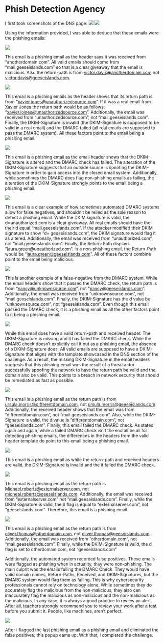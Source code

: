 # Phish Detection Agency
I first took screenshots of the DNS page:
![](../images/Phish-Detection-Agency-part-2.png)
![](../images/Phish-Detection-Agency-part1.png)

Using the information provided, I was able to deduce that these emails were the phishing emails:

![](../images/Phish-Detection-Agency-part-3.png)

This email is a phishing email as the header says it was received from “anotherdomain.com”. All valid emails should come from “mail.geeseislands.com” so that is a clear giveaway that the email is malicious. Also the return-path is from victor.davis@anotherdomain.com not victor.davis@geeseislands.com.

![](../images/Phish-Detection-Agency-part-4.png)

This email is a phishing emails as the header shows that its return path is from “xavier.jones@unauthorizedsource.com”. If it was a real email from Xavier Jones the return path would be as follows: “xavier.joines@unauthorizedsource.com”. Additionally, the email was received from “unauthorizedsource.com”, not “mail.geeseislands.com”. Finally, the DKIM-Signature is invalid (the DKIM-Signature is supposed to be valid in a real email) and the DMARC failed (all real emails are supposed to pass the DMARC system). All these factors point to the email being a phishing email.

![](../images/Phish-Detection-Agency-part-5.png)

This email is a phishing email as the email header shows that the DKIM-Signature is altered and the DMARC check has failed. The alteration of the DKIM-Signature suggests that an outside source is spoofing the DKIM-Signature in order to gain access into the closed email system. Additionally, while sometimes the DMARC does flag non-phishing emails as failing, the alteration of the DKIM-Signature strongly points to the email being a phishing email. 

![](../images/Phish-Detection-Agency-part-6.png)

This email is a clear example of how sometimes automated DMARC systems allow for false negatives, and shouldn’t be relied as the sole reason to detect a phishing email. While the DKIM signature is valid, the d=unauthorized.com is a clear giveaway. All real emails should have the their d equal “mail.geeseislands.com”. If the attacker modified their DKIM signature to show “d= geeseislands.com”, the DKIM signature would flag it as altered. Additionally, the email was received from “unauthorized.com”, not “mail.geeseislands.com”. Finally, the Return-Path displays “laura.green@unauthorized.com”. In a non-phishing email, the Return-Path would be “laura.green@geeseislands.com”. All of these factors combine point to the email being malicious.

![](../images/Phish-Detection-Agency-part-7.png)

This is another example of a false-negative from the DMARC system. While the email headers show that it passed the DMARC check, the return path is from “nancy@unknownsource.com”, not “nancy@geeseislands.com”. Additionally, the email was received from “unknownsource.com”, not “mail.geeseislands.com”. Finally, the DKIM-Signature has the d value be “unknownsource.com”, not “geeseislands.com”. Even though this email passed the DMARC check, it is a phishing email as all the other factors point to it being a phishing email.

![](../images/Phish-Detection-Agency-part-8.png)

While this email does have a valid return-path and received header. The DKIM-Signature is missing and it has failed the DMARC check. While the DMARC check doesn’t explicitly call it out as a phishing email, the absence of a DKIM-Signature does. All valid emails are supposed to have a DKIM-Signature that aligns with the template showcased in the DNS section of the challenge. As a result, the missing DKIM-Signature in the email headers suggests that this phishing email was the result of a threat actor successfully spoofing the network to have the return path be valid and the domain also be valid. This points to a breach in network security that should be remediated as fast as possible. 

![](../images/Phish-Detection-Agency-part-9.png)

This email is a phishing email as the return path is from ursula.morris@differentdomain.com, not ursula.morris@geeseislands.com. Additionally, the received header shows that the email was from “differentdomain.com”, not “mail.geeseislands.com”. Also, while the DKIM-Signature is valid, the d value is “differentdomain.com”, not “geeseislands.com”. Finally, this email failed the DMARC check. As stated again and again, while a failed DMARC check isn’t the end all be all for detecting phishing emails, the differences in the headers from the valid header template do point to this email being a phishing email. 

![](../images/Phish-Detection-Agency-part-10.png)

This email is a phishing email as while the return-path and received headers are valid, the DKIM-Signature is invalid and the it failed the DMARC check. 

![](../images/Phish-Detection-Agency-part-11.png)

This email is a phishing email as the return path is Michael.roberts@externalserver.com, not micheal.roberts@geeseislands.com. Additionally, the email was received from “externalserver.com” not “mail.geeseislands.com”. Finally, while the DKIM-Signature is valid, the d flag is equal to “externalserver.com”, not “geeseislands.com”. Therefore, this email is a phishing email.

![](../images/Phish-Detection-Agency-part-12.png)

This email is a phishing email as the return path is from oliver.thomas@otherdomain.com, not oliver.thomas@geeseislands.com. Additionally, the email was received from “otherdomain.com”, not “mail.geeseislands.com”. Finally, while the DKIM-Signature is valid, the d flag is set to otherdomain.com, not “geeseislands.com”

Additionally, the automated system recorded false positives. These emails were flagged as phishing when in actuality, they were non-phishing. The main culprit was the emails failing the DMARC Check. They would have valid domain names, Return-Paths, Received, and DKIM-Signatures, but the DMARC system would flag them as failing. This is why cybersecurity professionals cannot rely on technology alone. While sometimes they do accurately flag the malicious from the non-malicious, they also can inaccurately flag the malicious as non-malicious and the non-malicious as the malicious. In any case, it is always a good practice to review an alert. After all, teachers strongly recommend you to review your work after a test before you submit it. People, like machines, aren’t perfect. 

![](../images/Phish-Detection-Agency-part-13.png)

After I flagged the last phishing email as a phishing email and eliminated the false positives, this popup came up. With that, I completed the challenge.
















